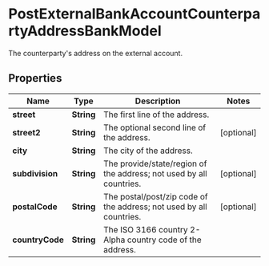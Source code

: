 

# PostExternalBankAccountCounterpartyAddressBankModel

The counterparty's address on the external account.

## Properties

| Name | Type | Description | Notes |
|------------ | ------------- | ------------- | -------------|
|**street** | **String** | The first line of the address. |  |
|**street2** | **String** | The optional second line of the address. |  [optional] |
|**city** | **String** | The city of the address. |  |
|**subdivision** | **String** | The provide/state/region of the address; not used by all countries. |  [optional] |
|**postalCode** | **String** | The postal/post/zip code of the address; not used by all countries. |  [optional] |
|**countryCode** | **String** | The ISO 3166 country 2-Alpha country code of the address. |  |



